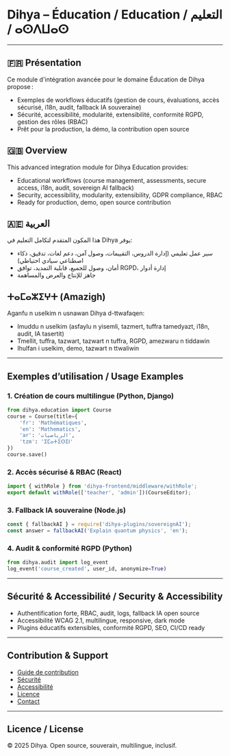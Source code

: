 # Dihya – Éducation / Education / التعليم / ⴰⵙⴷⵡⴰⵙ

---

## 🇫🇷 Présentation
Ce module d'intégration avancée pour le domaine Éducation de Dihya propose :
- Exemples de workflows éducatifs (gestion de cours, évaluations, accès sécurisé, i18n, audit, fallback IA souveraine)
- Sécurité, accessibilité, modularité, extensibilité, conformité RGPD, gestion des rôles (RBAC)
- Prêt pour la production, la démo, la contribution open source

## 🇬🇧 Overview
This advanced integration module for Dihya Education provides:
- Educational workflows (course management, assessments, secure access, i18n, audit, sovereign AI fallback)
- Security, accessibility, modularity, extensibility, GDPR compliance, RBAC
- Ready for production, demo, open source contribution

## 🇦🇪 العربية
هذا المكون المتقدم لتكامل التعليم في Dihya يوفر:
- سير عمل تعليمي (إدارة الدروس، التقييمات، وصول آمن، دعم لغات، تدقيق، ذكاء اصطناعي سيادي احتياطي)
- أمان، وصول للجميع، قابلية التمديد، توافق RGPD، إدارة أدوار
- جاهز للإنتاج والعرض والمساهمة

## ⵜⴰⵎⴰⵣⵉⵖⵜ (Amazigh)
Aganfu n uselkim n usnawan Dihya d-ttwafaqen:
- Imuddu n uselkim (asfaylu n yisemli, tazmert, tuffra tamedyazt, i18n, audit, IA tasertit)
- Tmellit, tuffra, tazwart, tazwart n tuffra, RGPD, amezwaru n tiddawin
- Ihulfan i uselkim, demo, tazwart n ttwaliwin

---

## Exemples d’utilisation / Usage Examples

### 1. Création de cours multilingue (Python, Django)
```python
from dihya.education import Course
course = Course(title={
    'fr': 'Mathématiques',
    'en': 'Mathematics',
    'ar': 'الرياضيات',
    'tzm': 'ⵉⵎⴰⵜⵉⵙⵉⵏ'
})
course.save()
```

### 2. Accès sécurisé & RBAC (React)
```jsx
import { withRole } from 'dihya-frontend/middleware/withRole';
export default withRole(['teacher', 'admin'])(CourseEditor);
```

### 3. Fallback IA souveraine (Node.js)
```js
const { fallbackAI } = require('dihya-plugins/sovereignAI');
const answer = fallbackAI('Explain quantum physics', 'en');
```

### 4. Audit & conformité RGPD (Python)
```python
from dihya.audit import log_event
log_event('course_created', user_id, anonymize=True)
```

---

## Sécurité & Accessibilité / Security & Accessibility
- Authentification forte, RBAC, audit, logs, fallback IA open source
- Accessibilité WCAG 2.1, multilingue, responsive, dark mode
- Plugins éducatifs extensibles, conformité RGPD, SEO, CI/CD ready

---

## Contribution & Support
- [Guide de contribution](../../../../CONTRIBUTING.md)
- [Sécurité](../../../../securite.md)
- [Accessibilité](../../../../ACCESSIBILITY_GUIDE.md)
- [Licence](../../../../LICENSE)
- [Contact](mailto:opensource@dihya.org)

---

## Licence / License
© 2025 Dihya. Open source, souverain, multilingue, inclusif.
